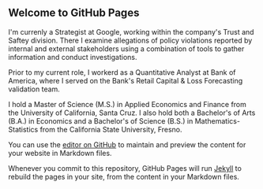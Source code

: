 ## Welcome to GitHub Pages

I'm currenly a Strategist at Google, working within the company's Trust and Saftey division. There I examine allegations of policy violations reported by internal and external stakeholders using a combination of tools to gather information and conduct investigations.

Prior to my current role, I workerd as a Quantitative Analyst at Bank of America, where I served on the Bank's Retail Capital & Loss Forecasting validation team.

I hold a Master of  Science (M.S.) in Applied Economics and Finance from the University of California, Santa Cruz. I also hold both a Bachelor's of Arts (B.A.) in Economics and a Bachelor's of Science (B.S.) in Mathematics-Statistics from the California State University, Fresno. 

You can use the [editor on GitHub](https://github.com/miguelbueno800/MiguelBueno.github.io/edit/gh-pages/index.md) to maintain and preview the content for your website in Markdown files.

Whenever you commit to this repository, GitHub Pages will run [Jekyll](https://jekyllrb.com/) to rebuild the pages in your site, from the content in your Markdown files.
